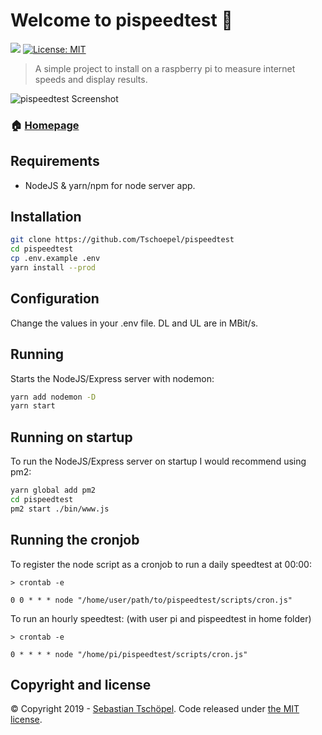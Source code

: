 # Welcome to pispeedtest 👋
<p>
  <img src="https://img.shields.io/badge/version-1.1.3-blue.svg?cacheSeconds=2592000" />
  <a href="https://github.com/Tschoepel/pispeedtest/blob/master/LICENSE">
    <img alt="License: MIT" src="https://img.shields.io/badge/License-MIT-yellow.svg" target="_blank" />
  </a>
</p>

> A simple project to install on a raspberry pi to measure internet speeds and display results.

![pispeedtest Screenshot](https://i.imgur.com/zgpErZn.png)

### 🏠 [Homepage](https://www.tschoepel.de/portfolio/pispeedtest/)

## Requirements
- NodeJS & yarn/npm for node server app.

## Installation

```sh
git clone https://github.com/Tschoepel/pispeedtest
cd pispeedtest
cp .env.example .env
yarn install --prod
```

## Configuration
Change the values in your .env file. DL and UL are in MBit/s.

## Running
Starts the NodeJS/Express server with nodemon:
```sh
yarn add nodemon -D
yarn start
```
## Running on startup
To run the NodeJS/Express server on startup I would recommend using pm2:
```sh
yarn global add pm2
cd pispeedtest
pm2 start ./bin/www.js
```

## Running the cronjob
To register the node script as a cronjob to run a daily speedtest at 00:00:
```
> crontab -e

0 0 * * * node "/home/user/path/to/pispeedtest/scripts/cron.js"
```

To run an hourly speedtest: (with user pi and pispeedtest in home folder)
```
> crontab -e

0 * * * * node "/home/pi/pispeedtest/scripts/cron.js"
```

## Copyright and license

&copy; Copyright 2019 - [Sebastian Tschöpel](https://www.tschoepel.de/). Code released under [the MIT license](https://github.com/Tschoepel/pispeedtest/blob/master/LICENSE).
